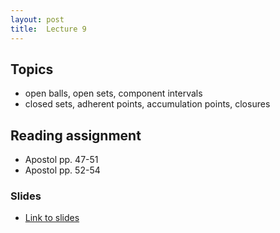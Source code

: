 ```yaml
---
layout: post
title:  Lecture 9
---
```


## Topics

* open balls, open sets, component intervals
* closed sets, adherent points, accumulation points, closures

## Reading assignment
* Apostol pp. 47-51
* Apostol pp. 52-54

### Slides

* [Link to slides](http://wcasper.github.io/math350fall2024/slides/lec09/lec09.pdf)

